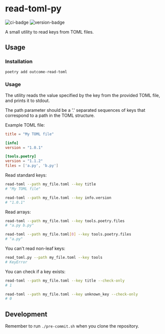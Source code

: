 # read-toml-py
![ci-badge](https://github.com/outcome-co/read-toml-py/workflows/Release/badge.svg?branch=v2.0.3) ![version-badge](https://img.shields.io/badge/version-2.0.3-brightgreen)

A small utility to read keys from TOML files.

## Usage

### Installation

```sh
poetry add outcome-read-toml
```

### Usage

The utility reads the value specified by the key from the provided TOML file, and prints it to stdout.

The path parameter should be a '.' separated sequences of keys that correspond to a path in the TOML structure.

Example TOML file:

```toml
title = "My TOML file"

[info]
version = "1.0.1"

[tools.poetry]
version = "1.1.2"
files = ['a.py', 'b.py']
```

Read standard keys:

```sh
read-toml --path my_file.toml --key title 
# "My TOML file"

read-toml --path my_file.toml --key info.version
# "1.0.1"
```

Read arrays:

```sh
read-toml --path my_file.toml --key tools.poetry.files
# "a.py b.py"

read-toml --path my_file.toml[0] --key tools.poetry.files
# "a.py"
```

You can't read non-leaf keys:

```sh
read_toml.py --path my_file.toml --key tools
# KeyError
```

You can check if a key exists:

```sh
read-toml --path my_file.toml --key title --check-only 
# 1

read-toml --path my_file.toml --key unknown_key --check-only
# 0
```

## Development

Remember to run `./pre-commit.sh` when you clone the repository.
